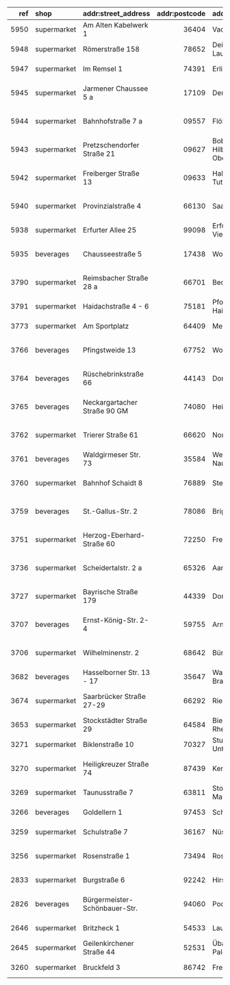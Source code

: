 |   ref | shop        | addr:street_address           |   addr:postcode | addr:city                              | website                                                                                                     | geometry                                                                                                                                                              |
|------:|:------------|:------------------------------|----------------:|:---------------------------------------|:------------------------------------------------------------------------------------------------------------|:----------------------------------------------------------------------------------------------------------------------------------------------------------------------|
|  5950 | supermarket | Am Alten Kabelwerk 1          |           36404 | Vacha                                  | https://www.netto-online.de/filialen/vacha/am-alten-kabelwerk-1/5950                                        | [50.8239283, 10.0222657](https://www.openstreetmap.org/?mlat=50.8239283&mlon=10.0222657#map=19/50.8239283/10.0222657)                                                 |
|  5948 | supermarket | Römerstraße 158               |           78652 | Deißlingen-Lauffen                     | https://www.netto-online.de/filialen/deisslingen-lauffen/roemerstrasse-158/5948                             | [48.12561, 8.63381](https://www.openstreetmap.org/?mlat=48.12561&mlon=8.63381#map=19/48.12561/8.63381)                                                                |
|  5947 | supermarket | Im Remsel 1                   |           74391 | Erligheim                              | https://www.netto-online.de/filialen/erligheim/im-remsel-1/5947                                             | [49.0237403, 9.095689](https://www.openstreetmap.org/?mlat=49.0237403&mlon=9.095689#map=19/49.0237403/9.095689)                                                       |
|  5945 | supermarket | Jarmener Chaussee 5 a         |           17109 | Demmin                                 | https://www.netto-online.de/filialen/demmin/jarmener-chaussee-5-a/5945                                      | [53.903789, 13.0791049](https://www.openstreetmap.org/?mlat=53.903789&mlon=13.0791049#map=19/53.903789/13.0791049)                                                    |
|  5944 | supermarket | Bahnhofstraße 7 a             |           09557 | Flöha                                  | https://www.netto-online.de/filialen/floeha/bahnhofstrasse-7-a/5944                                         | [50.8558368, 13.074508](https://www.openstreetmap.org/?mlat=50.8558368&mlon=13.074508#map=19/50.8558368/13.074508)                                                    |
|  5943 | supermarket | Pretzschendorfer Straße 21    |           09627 | Bobritzsch-Hilbersdorf- Oberbobritzsch | https://www.netto-online.de/filialen/bobritzsch-hilbersdorf-oberbobritzsch/pretzschendorfer-strasse-21/5943 | [50.8569298, 13.4735347](https://www.openstreetmap.org/?mlat=50.8569298&mlon=13.4735347#map=19/50.8569298/13.4735347)                                                 |
|  5942 | supermarket | Freiberger Straße 13          |           09633 | Halsbrücke-Tuttendorf                  | https://www.netto-online.de/filialen/halsbruecke-tuttendorf/freiberger-strasse-13/5942                      | [50.9363363, 13.3537343](https://www.openstreetmap.org/?mlat=50.9363363&mlon=13.3537343#map=19/50.9363363/13.3537343)                                                 |
|  5940 | supermarket | Provinzialstraße 4            |           66130 | Saarbrücken                            | https://www.netto-online.de/filialen/saarbruecken/provinzialstrasse-4/5940                                  | [49.204969, 7.0563117](https://www.openstreetmap.org/?mlat=49.204969&mlon=7.0563117#map=19/49.204969/7.0563117)                                                       |
|  5938 | supermarket | Erfurter Allee 25             |           99098 | Erfurt-Vieselbach                      | https://www.netto-online.de/filialen/erfurt-vieselbach/erfurter-allee-25/5938                               | [50.9986957, 11.1422745](https://www.openstreetmap.org/?mlat=50.9986957&mlon=11.1422745#map=19/50.9986957/11.1422745)                                                 |
|  5935 | beverages   | Chausseestraße 5              |           17438 | Wolgast                                | https://www.netto-online.de/filialen/wolgast/chausseestrasse-5/5935                                         | [54.052354507106514, 13.773511517528497](https://www.openstreetmap.org/?mlat=54.052354507106514&mlon=13.773511517528497#map=19/54.052354507106514/13.773511517528497) |
|  3790 | supermarket | Reimsbacher Straße 28 a       |           66701 | Beckingen                              | https://www.netto-online.de/filialen/beckingen/reimsbacher-strasse-28-a/3790                                | [49.4502506, 6.7631812](https://www.openstreetmap.org/?mlat=49.4502506&mlon=6.7631812#map=19/49.4502506/6.7631812)                                                    |
|  3791 | supermarket | Haidachstraße 4 - 6           |           75181 | Pforzheim-Haidach                      | https://www.netto-online.de/filialen/pforzheim-haidach/haidachstrasse-4-6/3791                              | [48.8856939, 8.7341646](https://www.openstreetmap.org/?mlat=48.8856939&mlon=8.7341646#map=19/48.8856939/8.7341646)                                                    |
|  3773 | supermarket | Am Sportplatz                 |           64409 | Messel                                 | https://www.netto-online.de/filialen/messel/am-sportplatz/3773                                              | [49.9388533, 8.738327](https://www.openstreetmap.org/?mlat=49.9388533&mlon=8.738327#map=19/49.9388533/8.738327)                                                       |
|  3766 | beverages   | Pfingstweide 13               |           67752 | Wolfstein                              | https://www.netto-online.de/filialen/wolfstein/pfingstweide-13/3766                                         | [49.5946374, 7.6039081](https://www.openstreetmap.org/?mlat=49.5946374&mlon=7.6039081#map=19/49.5946374/7.6039081)                                                    |
|  3764 | beverages   | Rüschebrinkstraße 66          |           44143 | Dortmund                               | https://www.netto-online.de/filialen/dortmund/rueschebrinkstrasse-66/3764                                   | [51.5254473, 7.5179507](https://www.openstreetmap.org/?mlat=51.5254473&mlon=7.5179507#map=19/51.5254473/7.5179507)                                                    |
|  3765 | beverages   | Neckargartacher Straße 90 GM  |           74080 | Heilbronn                              | https://www.netto-online.de/filialen/heilbronn/neckargartacher-strasse-90-gm/3765                           | [49.14661, 9.19643](https://www.openstreetmap.org/?mlat=49.14661&mlon=9.19643#map=19/49.14661/9.19643)                                                                |
|  3762 | supermarket | Trierer Straße 61             |           66620 | Nonnweiler                             | https://www.netto-online.de/filialen/nonnweiler/trierer-strasse-61/3762                                     | [49.6081822, 6.9640674](https://www.openstreetmap.org/?mlat=49.6081822&mlon=6.9640674#map=19/49.6081822/6.9640674)                                                    |
|  3761 | beverages   | Waldgirmeser Str. 73          |           35584 | Wetzlar-Naunheim                       | https://www.netto-online.de/filialen/wetzlar-naunheim/waldgirmeser-str-73/3761                              | [50.584534, 8.5327119](https://www.openstreetmap.org/?mlat=50.584534&mlon=8.5327119#map=19/50.584534/8.5327119)                                                       |
|  3760 | supermarket | Bahnhof Schaidt 8             |           76889 | Steinfeld                              | https://www.netto-online.de/filialen/steinfeld/bahnhof-schaidt-8/3760                                       | [49.0552515, 8.0640178](https://www.openstreetmap.org/?mlat=49.0552515&mlon=8.0640178#map=19/49.0552515/8.0640178)                                                    |
|  3759 | beverages   | St.-Gallus-Str. 2             |           78086 | Brigachtal                             | https://www.netto-online.de/filialen/brigachtal/st-gallus-str-2/3759                                        | [48.0121245, 8.4696615](https://www.openstreetmap.org/?mlat=48.0121245&mlon=8.4696615#map=19/48.0121245/8.4696615)                                                    |
|  3751 | supermarket | Herzog-Eberhard-Straße 60     |           72250 | Freudenstadt                           | https://www.netto-online.de/filialen/freudenstadt/herzog-eberhard-strasse-60/3751                           | [48.459738, 8.4257154](https://www.openstreetmap.org/?mlat=48.459738&mlon=8.4257154#map=19/48.459738/8.4257154)                                                       |
|  3736 | supermarket | Scheidertalstr. 2 a           |           65326 | Aarbergen                              | https://www.netto-online.de/filialen/aarbergen/scheidertalstr-2-a/3736                                      | [50.2435209, 8.0662291](https://www.openstreetmap.org/?mlat=50.2435209&mlon=8.0662291#map=19/50.2435209/8.0662291)                                                    |
|  3727 | supermarket | Bayrische Straße 179          |           44339 | Dortmund                               | https://www.netto-online.de/filialen/dortmund/bayrische-strasse-179/3727                                    | [51.55264, 7.485430000000001](https://www.openstreetmap.org/?mlat=51.55264&mlon=7.485430000000001#map=19/51.55264/7.485430000000001)                                  |
|  3707 | beverages   | Ernst-König-Str. 2- 4         |           59755 | Arnsberg                               | https://www.netto-online.de/filialen/arnsberg/ernst-koenig-str-2-4/3707                                     | [51.458014215113835, 7.97926515256903](https://www.openstreetmap.org/?mlat=51.458014215113835&mlon=7.97926515256903#map=19/51.458014215113835/7.97926515256903)       |
|  3706 | supermarket | Wilhelminenstr. 2             |           68642 | Bürstadt                               | https://www.netto-online.de/filialen/buerstadt/wilhelminenstr-2/3706                                        | [49.6407986, 8.4545429](https://www.openstreetmap.org/?mlat=49.6407986&mlon=8.4545429#map=19/49.6407986/8.4545429)                                                    |
|  3682 | beverages   | Hasselborner Str. 13 - 17     |           35647 | Waldsolms-Brandoberndorf               | https://www.netto-online.de/filialen/waldsolms-brandoberndorf/hasselborner-str-13-17/3682                   | [50.43153855887078, 8.495680556059165](https://www.openstreetmap.org/?mlat=50.43153855887078&mlon=8.495680556059165#map=19/50.43153855887078/8.495680556059165)       |
|  3674 | supermarket | Saarbrücker Straße 27-29      |           66292 | Riegelsberg                            | https://www.netto-online.de/filialen/riegelsberg/saarbruecker-strasse-27-29/3674                            | [49.300816997588896, 6.945514964455253](https://www.openstreetmap.org/?mlat=49.300816997588896&mlon=6.945514964455253#map=19/49.300816997588896/6.945514964455253)    |
|  3653 | supermarket | Stockstädter Straße 29        |           64584 | Biebesheim am Rhein                    | https://www.netto-online.de/filialen/biebesheim-am-rhein/stockstaedter-strasse-29/3653                      | [49.786248046522566, 8.46995639570084](https://www.openstreetmap.org/?mlat=49.786248046522566&mlon=8.46995639570084#map=19/49.786248046522566/8.46995639570084)       |
|  3271 | supermarket | Biklenstraße 10               |           70327 | Stuttgart-Untertürkheim                | https://www.netto-online.de/filialen/stuttgart-untertuerkheim/biklenstrasse-10/3271                         | [nan, nan](https://www.openstreetmap.org/?mlat=nan&mlon=nan#map=19/nan/nan)                                                                                           |
|  3270 | supermarket | Heiligkreuzer Straße 74       |           87439 | Kempten                                | https://www.netto-online.de/filialen/kempten/heiligkreuzer-strasse-74/3270                                  | [47.7394651, 10.2937173](https://www.openstreetmap.org/?mlat=47.7394651&mlon=10.2937173#map=19/47.7394651/10.2937173)                                                 |
|  3269 | supermarket | Taunusstraße 7                |           63811 | Stockstadt am Main                     | https://www.netto-online.de/filialen/stockstadt-am-main/taunusstrasse-7/3269                                | [49.9625264, 9.0824649](https://www.openstreetmap.org/?mlat=49.9625264&mlon=9.0824649#map=19/49.9625264/9.0824649)                                                    |
|  3266 | beverages   | Goldellern 1                  |           97453 | Schonungen                             | https://www.netto-online.de/filialen/schonungen/goldellern-1/3266                                           | [50.0420348, 10.312384](https://www.openstreetmap.org/?mlat=50.0420348&mlon=10.312384#map=19/50.0420348/10.312384)                                                    |
|  3259 | supermarket | Schulstraße 7                 |           36167 | Nüsttal                                | https://www.netto-online.de/filialen/nuesttal/schulstrasse-7/3259                                           | [50.6308854, 9.8479594](https://www.openstreetmap.org/?mlat=50.6308854&mlon=9.8479594#map=19/50.6308854/9.8479594)                                                    |
|  3256 | supermarket | Rosenstraße 1                 |           73494 | Rosenberg                              | https://www.netto-online.de/filialen/rosenberg/rosenstrasse-1/3256                                          | [49.0205886, 10.0199213](https://www.openstreetmap.org/?mlat=49.0205886&mlon=10.0199213#map=19/49.0205886/10.0199213)                                                 |
|  2833 | supermarket | Burgstraße 6                  |           92242 | Hirschau                               | https://www.netto-online.de/filialen/hirschau/burgstrasse-6/2833                                            | [49.542248, 11.9426692](https://www.openstreetmap.org/?mlat=49.542248&mlon=11.9426692#map=19/49.542248/11.9426692)                                                    |
|  2826 | beverages   | Bürgermeister-Schönbauer-Str. |           94060 | Pocking                                | https://www.netto-online.de/filialen/pocking/buergermeister-schoenbauer-str/2826                            | [48.39348, 13.30961](https://www.openstreetmap.org/?mlat=48.39348&mlon=13.30961#map=19/48.39348/13.30961)                                                             |
|  2646 | supermarket | Britzheck 1                   |           54533 | Laufeld                                | https://www.netto-online.de/filialen/laufeld/britzheck-1/2646                                               | [50.0840654, 6.8697286](https://www.openstreetmap.org/?mlat=50.0840654&mlon=6.8697286#map=19/50.0840654/6.8697286)                                                    |
|  2645 | supermarket | Geilenkirchener Straße 44     |           52531 | Übach-Palenberg                        | https://www.netto-online.de/filialen/uebach-palenberg/geilenkirchener-strasse-44/2645                       | [50.9437294, 6.1059425](https://www.openstreetmap.org/?mlat=50.9437294&mlon=6.1059425#map=19/50.9437294/6.1059425)                                                    |
|  3260 | supermarket | Bruckfeld 3                   |           86742 | Fremdingen                             | https://www.netto-online.de/filialen/fremdingen/bruckfeld-3/3260                                            | [48.9745935, 10.4520376](https://www.openstreetmap.org/?mlat=48.9745935&mlon=10.4520376#map=19/48.9745935/10.4520376)                                                 |